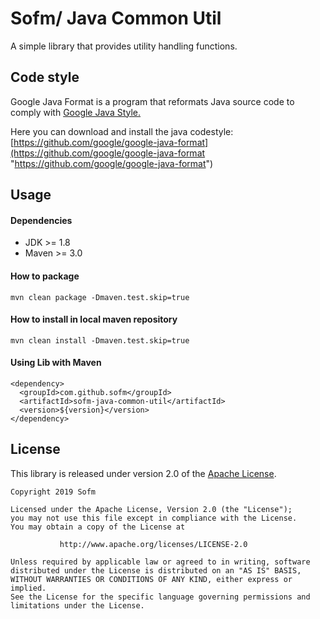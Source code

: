 # Sofm/ Java Common Util
A simple library that provides utility handling functions.

## Code  style
Google Java Format is a program that reformats Java source code to comply with [Google Java Style.](https://google.github.io/styleguide/javaguide.html "Google Java Style.")

Here you can download and install the java codestyle: [https://github.com/google/google-java-format](https://github.com/google/google-java-format "https://github.com/google/google-java-format")

## Usage
#### Dependencies
- JDK >= 1.8
- Maven >= 3.0

####  How to package
`mvn clean package -Dmaven.test.skip=true`

#### How to install in local maven repository
`mvn clean install -Dmaven.test.skip=true`

#### Using Lib with Maven
    <dependency>
      <groupId>com.github.sofm</groupId>
      <artifactId>sofm-java-common-util</artifactId>
      <version>${version}</version>
    </dependency>

## License
This library is released under version 2.0 of the [Apache License](https://www.apache.org/licenses/LICENSE-2.0 "Apache License").

    Copyright 2019 Sofm

    Licensed under the Apache License, Version 2.0 (the "License");
    you may not use this file except in compliance with the License.
    You may obtain a copy of the License at

               http://www.apache.org/licenses/LICENSE-2.0

    Unless required by applicable law or agreed to in writing, software
    distributed under the License is distributed on an "AS IS" BASIS,
    WITHOUT WARRANTIES OR CONDITIONS OF ANY KIND, either express or implied.
    See the License for the specific language governing permissions and
    limitations under the License.
